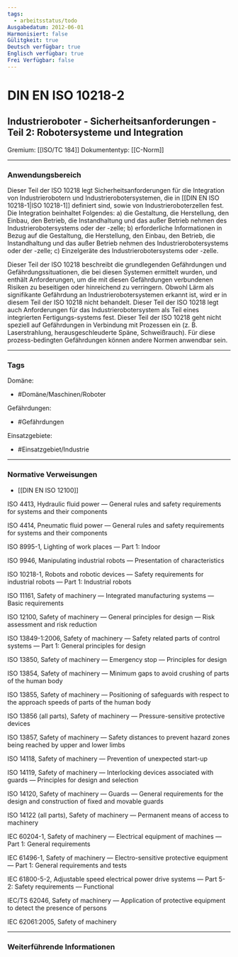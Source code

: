 ```yaml
---
tags:
  - arbeitsstatus/todo
Ausgabedatum: 2012-06-01
Harmonisiert: false
Gülitgkeit: true
Deutsch verfügbar: true
Englisch verfügbar: true
Frei Verfügbar: false
---
```


# DIN EN ISO 10218-2
## Industrieroboter - Sicherheitsanforderungen - Teil 2: Robotersysteme und Integration

Gremium: [[ISO/TC 184]]
Dokumententyp: [[C-Norm]]


***
### Anwendungsbereich
Dieser Teil der ISO 10218 legt Sicherheitsanforderungen für die Integration von Industrierobotern und Industrierobotersystemen, die in [[DIN EN ISO 10218-1|ISO 10218-1]] definiert sind, sowie von Industrieroboterzellen fest. Die Integration beinhaltet Folgendes:
 a) die Gestaltung, die Herstellung, den Einbau, den Betrieb, die Instandhaltung und das außer Betrieb nehmen des Industrierobotersystems oder der -zelle;
 b) erforderliche Informationen in Bezug auf die Gestaltung, die Herstellung, den Einbau, den Betrieb, die Instandhaltung und das außer Betrieb nehmen des Industrierobotersystems oder der -zelle;
 c) Einzelgeräte des Industrierobotersystems oder -zelle.
 
Dieser Teil der ISO 10218 beschreibt die grundlegenden Gefährdungen und Gefährdungssituationen, die bei diesen Systemen ermittelt wurden, und enthält Anforderungen, um die mit diesen Gefährdungen verbundenen Risiken zu beseitigen oder hinreichend zu verringern. Obwohl Lärm als signifikante Gefährdung an Industrierobotersystemen erkannt ist, wird er in diesem Teil der ISO 10218 nicht behandelt. Dieser Teil der ISO 10218 legt auch Anforderungen für das 
Industrierobotersystem als Teil eines integrierten Fertigungs-systems fest. Dieser Teil der ISO 10218 geht nicht speziell auf Gefährdungen in Verbindung mit Prozessen ein (z. B. Laserstrahlung, herausgeschleuderte Späne, Schweißrauch). Für diese prozess-bedingten Gefährdungen können andere Normen anwendbar sein.

***
### Tags

Domäne:
- #Domäne/Maschinen/Roboter 

Gefährdungen:
- #Gefährdungen

Einsatzgebiete:
- #Einsatzgebiet/Industrie 

***
### Normative Verweisungen
- [[DIN EN ISO 12100]]

ISO 4413, Hydraulic fluid power — General rules and safety requirements for systems and their components

ISO 4414, Pneumatic fluid power — General rules and safety requirements for systems and their components

ISO 8995-1, Lighting of work places — Part 1: Indoor

ISO 9946, Manipulating industrial robots — Presentation of characteristics

ISO 10218-1, Robots and robotic devices — Safety requirements for industrial robots — Part 1: Industrial robots

ISO 11161, Safety of machinery — Integrated manufacturing systems — Basic requirements

ISO 12100, Safety of machinery — General principles for design — Risk assessment and risk reduction

ISO 13849-1:2006, Safety of machinery — Safety related parts of control systems — Part 1: General principles for design

ISO 13850, Safety of machinery — Emergency stop — Principles for design

ISO 13854, Safety of machinery — Minimum gaps to avoid crushing of parts of the human body

ISO 13855, Safety of machinery — Positioning of safeguards with respect to the approach speeds of parts of the human body

ISO 13856 (all parts), Safety of machinery — Pressure-sensitive protective devices

ISO 13857, Safety of machinery — Safety distances to prevent hazard zones being reached by upper and lower limbs

ISO 14118, Safety of machinery — Prevention of unexpected start-up

ISO 14119, Safety of machinery — Interlocking devices associated with guards — Principles for design and selection

ISO 14120, Safety of machinery — Guards — General requirements for the design and construction of fixed and movable guards

ISO 14122 (all parts), Safety of machinery — Permanent means of access to machinery

IEC 60204-1, Safety of machinery — Electrical equipment of machines — Part 1: General requirements

IEC 61496-1, Safety of machinery — Electro-sensitive protective equipment — Part 1: General requirements and tests

IEC 61800-5-2, Adjustable speed electrical power drive systems — Part 5-2: Safety requirements — Functional

IEC/TS 62046, Safety of machinery — Application of protective equipment to detect the presence of persons

IEC 62061:2005, Safety of machinery

***
### Weiterführende Informationen

